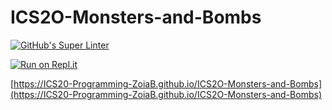 # ICS2O-Monsters-and-Bombs
[![GitHub's Super Linter](https://github.com/ICS20-Programming-ZoiaB/ICS2O-Monsters-and-Bombs/workflows/GitHub's%20Super%20Linter/badge.svg)](https://github.com/ICS20-Programming-ZoiaB/ICS2O-Monsters-and-Bombs/actions)

[![Run on Repl.it](https://repl.it/badge/github/ICS20-Programming-ZoiaB/ICS2O-Monsters-and-Bombs)](https://repl.it/github/ICS20-Programming-ZoiaB/ICS2O-Monsters-and-Bombs)

[https://ICS20-Programming-ZoiaB.github.io/ICS2O-Monsters-and-Bombs](https://ICS20-Programming-ZoiaB.github.io/ICS2O-Monsters-and-Bombs)
